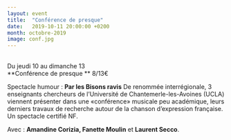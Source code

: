 ```yaml
---
layout: event
title:  "Conférence de presque"
date:   2019-10-11 20:00:00 +0200
month: octobre-2019
image: conf.jpg
---
```



<br /> Du jeudi 10 au dimanche 13<br /> **Conférence de presque  ** 8/13€



Spectacle humour : **Par les Bisons ravis** De renommée interrégionale, 3 enseignants chercheurs de l’Université de Chantemerle-les-Avoines (UCLA) viennent présenter dans une «conférence» musicale peu académique, leurs derniers travaux de recherche autour de la chanson d’expression française. Un spectacle certifié NF.

Avec : <strong>Amandine Corizia, Fanette Moulin</strong> et <strong>Laurent Secco</strong>.

